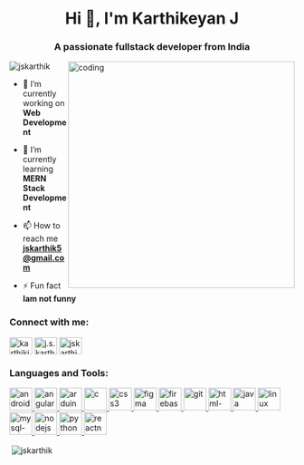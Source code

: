 <h1 align="center">Hi 👋, I'm Karthikeyan J</h1>
<h3 align="center">A passionate fullstack developer from India</h3>
<img align="right" alt="coding" width="400" src="https://images.app.goo.gl/4qDCUDKQhABWRaPV8(https://www.google.com/url?sa=i&url=https%3A%2F%2Fphoneky.com%2Fgif-animations%2F%3Fid%3Ds2s19657&psig=AOvVaw0zxqezDPscxBXpMH2RUgui&ust=1725809004364000&source=images&cd=vfe&opi=89978449&ved=0CBMQjRxqFwoTCLDro-uRsYgDFQAAAAAdAAAAABAE)">

<p align="left"> <img src="https://komarev.com/ghpvc/?username=jskarthik&label=Profile%20views&color=0e75b6&style=flat" alt="jskarthik" /> </p>

- 🔭 I’m currently working on **Web Development**

- 🌱 I’m currently learning **MERN Stack Development**

- 📫 How to reach me **jskarthik5@gmail.com**

- ⚡ Fun fact **Iam not funny**

<h3 align="left">Connect with me:</h3>
<p align="left">
<a href="https://linkedin.com/in/karthikjshetty" target="blank"><img align="center" src="https://img.icons8.com/ios-filled/50/linkedin.png" alt="karthikjshetty" height="30" width="40" /></a>
<a href="https://instagram.com/j.s.karthik" target="blank"><img align="center" src="https://img.icons8.com/3d-fluency/94/instagram-new.png" alt="j.s.karthik" height="30" width="40" /></a>
<a href="https://www.codechef.com/users/jskarthik_5" target="blank"><img align="center" src="https://cdn.jsdelivr.net/npm/simple-icons@3.1.0/icons/codechef.svg" alt="jskarthik_5" height="30" width="40" /></a>
</p>

<h3 align="left">Languages and Tools:</h3>
<p align="left"> <a href="https://developer.android.com" target="_blank" rel="noreferrer"> <img src="https://img.icons8.com/arcade/64/android-os.png" alt="android" width="40" height="40"/> </a> <a href="https://angular.io" target="_blank" rel="noreferrer"> <img src="https://img.icons8.com/external-tal-revivo-tritone-tal-revivo/32/external-angular-a-typescript-based-open-source-web-application-framework-logo-tritone-tal-revivo.png" alt="angularjs" width="40" height="40"/> </a> <a href="https://www.arduino.cc/" target="_blank" rel="noreferrer"> <img src="https://img.icons8.com/color/48/arduino.png" alt="arduino" alt="arduino" width="40" height="40"/> </a> <a href="https://www.cprogramming.com/" target="_blank" rel="noreferrer"> <img src="https://img.icons8.com/color/48/c-programming.png" alt="c" width="40" height="40"/> </a> <a href="https://www.w3schools.com/css/" target="_blank" rel="noreferrer"> <img src="https://img.icons8.com/fluency/48/css3.png" alt="css3" alt="css3" width="40" height="40"/> </a> <a href="https://www.figma.com/" target="_blank" rel="noreferrer"> <img src="https://www.vectorlogo.zone/logos/figma/figma-icon.svg" alt="figma" width="40" height="40"/> </a> <a href="https://firebase.google.com/" target="_blank" rel="noreferrer"> <img src="https://www.vectorlogo.zone/logos/firebase/firebase-icon.svg" alt="firebase" width="40" height="40"/> </a> <a href="https://git-scm.com/" target="_blank" rel="noreferrer"> <img src="https://www.vectorlogo.zone/logos/git-scm/git-scm-icon.svg" alt="git" width="40" height="40"/> </a> <a href="https://www.w3.org/html/" target="_blank" rel="noreferrer"> <img src="https://img.icons8.com/color/48/html-5--v1.png" alt="html-5--v1" alt="html5" width="40" height="40"/> </a> <a href="https://www.java.com" target="_blank" rel="noreferrer"> <img src="https://img.icons8.com/color/48/java-coffee-cup-logo.png" alt="java" width="40" height="40"/> </a> <a href="https://www.linux.org/" target="_blank" rel="noreferrer"> <img src="https://img.icons8.com/external-those-icons-flat-those-icons/24/external-Linux-logos-and-brands-those-icons-flat-those-icons.png" alt="linux" width="40" height="40"/> </a> <a href="https://www.mysql.com/" target="_blank" rel="noreferrer"> <img src="https://img.icons8.com/ios/50/mysql-logo.png" alt="mysql-logo" alt="mysql" width="40" height="40"/> </a> <a href="https://nodejs.org" target="_blank" rel="noreferrer"> <img src="https://img.icons8.com/color/48/nodejs.png" alt="nodejs" alt="nodejs" width="40" height="40"/> </a> <a href="https://www.python.org" target="_blank" rel="noreferrer"> <img src="https://img.icons8.com/fluency/48/python.png" alt="python" alt="python" width="40" height="40"/> </a> <a href="https://reactnative.dev/" target="_blank" rel="noreferrer"> <img src="https://reactnative.dev/img/header_logo.svg" alt="reactnative" width="40" height="40"/> </a>  </p>

<p>&nbsp;<img align="center" src="https://github-readme-stats.vercel.app/api?username=jskarthik&show_icons=true&locale=en" alt="jskarthik" /></p>
